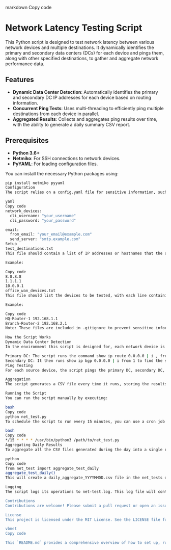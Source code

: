 

markdown
Copy code
# Network Latency Testing Script

This Python script is designed to test network latency between various network devices and multiple destinations. It dynamically identifies the primary and secondary data centers (DCs) for each device and pings them, along with other specified destinations, to gather and aggregate network performance data.

## Features

- **Dynamic Data Center Detection**: Automatically identifies the primary and secondary DC IP addresses for each device based on routing information.
- **Concurrent Ping Tests**: Uses multi-threading to efficiently ping multiple destinations from each device in parallel.
- **Aggregated Results**: Collects and aggregates ping results over time, with the ability to generate a daily summary CSV report.

## Prerequisites

- **Python 3.6+**
- **Netmiko**: For SSH connections to network devices.
- **PyYAML**: For loading configuration files.

You can install the necessary Python packages using:

```bash
pip install netmiko pyyaml
Configuration
The script relies on a config.yaml file for sensitive information, such as device credentials and email settings. Here is an example configuration:

yaml
Copy code
network_devices:
  cli_username: "your_username"
  cli_password: "your_password"

email:
  from_email: "your_email@example.com"
  send_server: "smtp.example.com"
Setup
test_destinations.txt
This file should contain a list of IP addresses or hostnames that the script will ping from each network device. Each line should contain one IP address or hostname.

Example:

Copy code
8.8.8.8
1.1.1.1
10.0.0.1
office_wan_devices.txt
This file should list the devices to be tested, with each line containing the device name and its management IP address, separated by a space.

Example:

Copy code
HQ-Router-1 192.168.1.1
Branch-Router-2 192.168.2.1
Note: These files are included in .gitignore to prevent sensitive information from being accidentally committed to version control. Users will need to create their own versions of these files.

How the Script Works
Dynamic Data Center Detection
In the environment this script is designed for, each network device is connected to two data centers. The script identifies the primary and secondary DCs for each device by parsing the routing table and BGP information:

Primary DC: The script runs the command show ip route 0.0.0.0 | i , from on the device to determine the IP address of the primary DC.
Secondary DC: It then runs show ip bgp 0.0.0.0 | i from 1 to find the secondary DC IP, which is different from the primary DC IP.
Ping Testing
For each source device, the script pings the primary DC, secondary DC, and each destination listed in test_destinations.txt. It captures the minimum, average, and maximum round-trip times for each destination.

Aggregation
The script generates a CSV file every time it runs, storing the results for that run. At the end of the day, you can aggregate all the CSVs generated throughout the day into a single daily report. The aggregation takes the overall minimum, maximum, and average (computed across all averages) for each destination.

Running the Script
You can run the script manually by executing:

bash
Copy code
python net_test.py
To schedule the script to run every 15 minutes, you can use a cron job (on Linux):

bash
Copy code
*/15 * * * * /usr/bin/python3 /path/to/net_test.py
Aggregating Daily Results
To aggregate all the CSV files generated during the day into a single report, you can call the aggregate_test_daily() function:

python
Copy code
from net_test import aggregate_test_daily
aggregate_test_daily()
This will create a daily_aggregate_YYYYMMDD.csv file in the net_tests directory, summarizing the network performance data for the entire day.

Logging
The script logs its operations to net-test.log. This log file will contain information about the script's execution, including any errors encountered during SSH connections or command executions.

Contributions
Contributions are welcome! Please submit a pull request or open an issue to discuss changes.

License
This project is licensed under the MIT License. See the LICENSE file for details.

vbnet
Copy code

This `README.md` provides a comprehensive overview of how to set up, run, and understand the script, including how users should create their own `test_destinations.txt` and `office_wan_devices.txt` files. It also explains the script's dynamic behavior in detecting data centers and aggregating results.






